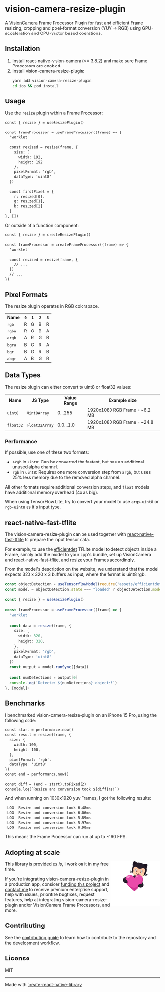# vision-camera-resize-plugin

A [VisionCamera](https://github.com/mrousavy/react-native-vision-camera) Frame Processor Plugin for fast and efficient Frame resizing, cropping and pixel-format conversion (YUV -> RGB) using GPU-acceleration and CPU-vector based operations.

## Installation

1. Install react-native-vision-camera (>= 3.8.2) and make sure Frame Processors are enabled.
2. Install vision-camera-resize-plugin:
    ```sh
    yarn add vision-camera-resize-plugin
    cd ios && pod install
    ```

## Usage

Use the `resize` plugin within a Frame Processor:

```tsx
const { resize } = useResizePlugin()

const frameProcessor = useFrameProcessor((frame) => {
  'worklet'

  const resized = resize(frame, {
    size: {
      width: 192,
      height: 192
    },
    pixelFormat: 'rgb',
    dataType: 'uint8'
  })

  const firstPixel = {
    r: resized[0],
    g: resized[1],
    b: resized[2]
  }
}, [])
```

Or outside of a function component:

```tsx
const { resize } = createResizePlugin()

const frameProcessor = createFrameProcessor((frame) => {
  'worklet'

  const resized = resize(frame, {
    // ...
  })
  // ...
})
```

## Pixel Formats

The resize plugin operates in RGB colorspace.

<table>
<tr>
<th>Name</th>
<th><code>0</code></th>
<th><code>1</code></th>
<th><code>2</code></th>
<th><code>3</code></th>
</tr>

<tr>
<td><code>rgb</code></td>
<td>R</td>
<td>G</td>
<td>B</td>
<td>R</td>
</tr>

<tr>
<td><code>rgba</code></td>
<td>R</td>
<td>G</td>
<td>B</td>
<td>A</td>
</tr>

<tr>
<td><code>argb</code></td>
<td>A</td>
<td>R</td>
<td>G</td>
<td>B</td>
</tr>

<tr>
<td><code>bgra</code></td>
<td>B</td>
<td>G</td>
<td>R</td>
<td>A</td>
</tr>

<tr>
<td><code>bgr</code></td>
<td>B</td>
<td>G</td>
<td>R</td>
<td>B</td>
</tr>

<tr>
<td><code>abgr</code></td>
<td>A</td>
<td>B</td>
<td>G</td>
<td>R</td>
</tr>

</table>

## Data Types

The resize plugin can either convert to uint8 or float32 values:

<table>
<tr>
<th>Name</th>
<th>JS Type</th>
<th>Value Range</th>
<th>Example size</th>
</tr>

<tr>
<td><code>uint8</code></td>
<td><code>Uint8Array</code></td>
<td>0...255</td>
<td>1920x1080 RGB Frame = ~6.2 MB</td>
</tr>

<tr>
<td><code>float32</code></td>
<td><code>Float32Array</code></td>
<td>0.0...1.0</td>
<td>1920x1080 RGB Frame = ~24.8 MB</td>
</tr>

</table>

### Performance

If possible, use one of these two formats:

- `argb` in `uint8`: Can be converted the fastest, but has an additional unused alpha channel.
- `rgb` in `uint8`: Requires one more conversion step from `argb`, but uses 25% less memory due to the removed alpha channel.

All other formats require additional conversion steps, and `float` models have additional memory overhead (4x as big).

When using TensorFlow Lite, try to convert your model to use `argb-uint8` or `rgb-uint8` as it's input type.

## react-native-fast-tflite

The vision-camera-resize-plugin can be used together with [react-native-fast-tflite](https://github.com/mrousavy/react-native-fast-tflite) to prepare the input tensor data.

For example, to use the [efficientdet](https://www.kaggle.com/models/tensorflow/efficientdet/frameworks/tfLite) TFLite model to detect objects inside a Frame, simply add the model to your app's bundle, set up VisionCamera and react-native-fast-tflite, and resize your Frames accordingly.

From the model's description on the website, we understand that the model expects 320 x 320 x 3 buffers as input, where the format is uint8 rgb.

```ts
const objectDetection = useTensorflowModel(require('assets/efficientdet.tflite'))
const model = objectDetection.state === "loaded" ? objectDetection.model : undefined

const { resize } = useResizePlugin()

const frameProcessor = useFrameProcessor((frame) => {
  'worklet'

  const data = resize(frame, {
    size: {
      width: 320,
      height: 320,
    },
    pixelFormat: 'rgb',
    dataType: 'uint8'
  })
  const output = model.runSync([data])

  const numDetections = output[0]
  console.log(`Detected ${numDetections} objects!`)
}, [model])
```

## Benchmarks

I benchmarked vision-camera-resize-plugin on an iPhone 15 Pro, using the following code:

```tsx
const start = performance.now()
const result = resize(frame, {
  size: {
    width: 100,
    height: 100,
  },
  pixelFormat: 'rgb',
  dataType: 'uint8'
})
const end = performance.now()

const diff = (end - start).toFixed(2)
console.log(`Resize and conversion took ${diff}ms!`)
```

And when running on 1080x1920 yuv Frames, I got the following results:

```
 LOG  Resize and conversion took 6.48ms
 LOG  Resize and conversion took 6.06ms
 LOG  Resize and conversion took 5.89ms
 LOG  Resize and conversion took 5.97ms
 LOG  Resize and conversion took 6.98ms
```

This means the Frame Processor can run at up to ~160 FPS.

## Adopting at scale

<a href="https://github.com/sponsors/mrousavy">
  <img align="right" width="160" alt="This library helped you? Consider sponsoring!" src=".github/funding-octocat.svg">
</a>

This library is provided _as is_, I work on it in my free time.

If you're integrating vision-camera-resize-plugin in a production app, consider [funding this project](https://github.com/sponsors/mrousavy) and <a href="mailto:me@mrousavy.com?subject=Adopting vision-camera-resize-plugin at scale">contact me</a> to receive premium enterprise support, help with issues, prioritize bugfixes, request features, help at integrating vision-camera-resize-plugin and/or VisionCamera Frame Processors, and more.


## Contributing

See the [contributing guide](CONTRIBUTING.md) to learn how to contribute to the repository and the development workflow.

## License

MIT

---

Made with [create-react-native-library](https://github.com/callstack/react-native-builder-bob)
